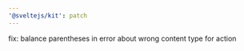 ```yaml
---
'@sveltejs/kit': patch
---
```


fix: balance parentheses in error about wrong content type for action
